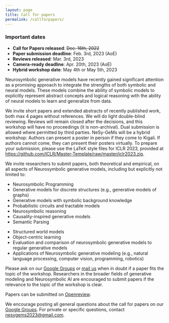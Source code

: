```yaml
---
layout: page
title: Call for papers
permalink: /callforpapers/
---
```


### Important dates
* **Call for Papers released**: ~~Dec. 16th, 2022~~
* **Paper submission deadline**: Feb. 3rd, 2023 (AoE)
* **Reviews released**: Mar. 3rd, 2023
* **Camera-ready deadline**: Apr. 20th, 2023 (AoE)
* **Hybrid workshop date**: May 4th or May 5th, 2023


Neurosymbolic generative models have recently gained significant attention as a promising approach to integrate the strengths of both symbolic and neural models. These models combine the ability of symbolic models to explicitly represent abstract concepts and logical reasoning with the ability of neural models to learn and generalize from data.

We invite short papers and extended abstracts of recently published work, both max 4 pages without references. We will do light double-blind reviewing. Reviews will remain closed after the decisions, and this workshop will have no proceedings (it is non-archival). Dual submission is allowed where permitted by third parties. NeSy-GeMs will be a hybrid workshop: Authors can present a poster in person if they come to Kigali. If authors cannot come, they can present their posters virtually. To prepare your submission, please use the LaTeX style files for ICLR 2023, provided at https://github.com/ICLR/Master-Template/raw/master/iclr2023.zip.

We invite researchers to submit papers, both theoretical and empirical, on all aspects of Neurosymbolic generative models, including but explicitly not limited to:
* Neurosymbolic Programming
* Generative models for discrete structures (e.g., generative models of graphs)
* Generative models with symbolic background knowledge
* Probabilistic circuits and tractable models
* Neurosymbolic reasoning
* Causality-inspired generative models
* Semantic Parsing
<!-- * Meta-Learning for Neurosymbolic AI -->
<!-- * Neurosymbolic generative modeling for Interpretable AI -->
* Structured world models
* Object-centric learning
* Evaluation and comparison of neurosymbolic generative models to regular generative models
* Applications of Neurosymbolic generative modeling (e.g., natural language processing, computer vision, programming, robotics)

Please ask on our [Google Groups](https://groups.google.com/g/nesy-gems2023) or [mail us](mailto:nesygems2023@gmail.com) when in doubt if a paper fits the topic of the workshop. Researchers in the broader fields of generative modeling and Neurosymbolic AI are encouraged to submit papers if the relevance to the topic of the workshop is clear. 

Papers can be submitted on [Openreview](https://openreview.net/group?id=ICLR.cc/2023/Workshop/NeSy-GeMs).

We encourage posting all general questions about the call for papers on our [Google Groups](https://groups.google.com/g/nesy-gems2023). For private or specific questions, contact [nesygems2023@gmail.com](mailto:nesygems2023@gmail.com).

